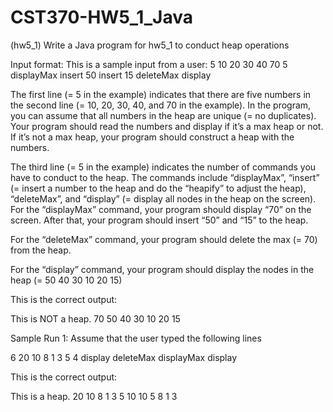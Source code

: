 # CST370-HW5_1_Java

(hw5_1) Write a Java program for hw5_1 to conduct heap operations

Input format: This is a sample input from a user:
5
10 20 30 40 70
5
displayMax
insert 50
insert 15
deleteMax
display

The first line (= 5 in the example) indicates that there are five numbers in the second line (= 10, 20, 30, 40, and 70 in the example). In the program, you can assume that all numbers in the heap are unique (= no duplicates). Your program should read the numbers and display if it’s a max heap or not. If it’s not a max heap, your program should construct a heap with the numbers. 

The third line (= 5 in the example) indicates the number of commands you have to conduct to the heap. The commands include “displayMax”, “insert” (= insert a number to the heap and do the “heapify” to adjust the heap), “deleteMax”, and “display” (= display all nodes in the heap on the screen).
For the “displayMax” command, your program should display “70” on the screen. After that, your program should insert “50” and “15” to the heap. 

For the “deleteMax” command, your program should delete the max (= 70) from the heap. 

For the “display” command, your program should display the nodes in the heap (= 50 40 30 10 20 15)

This is the correct output: 

This is NOT a heap.
70
50 40 30 10 20 15

Sample Run 1: Assume that the user typed the following lines

6
20 10 8 1 3 5
4
display
deleteMax
displayMax
display

This is the correct output: 

This is a heap.
20 10 8 1 3 5
10
10 5 8 1 3

